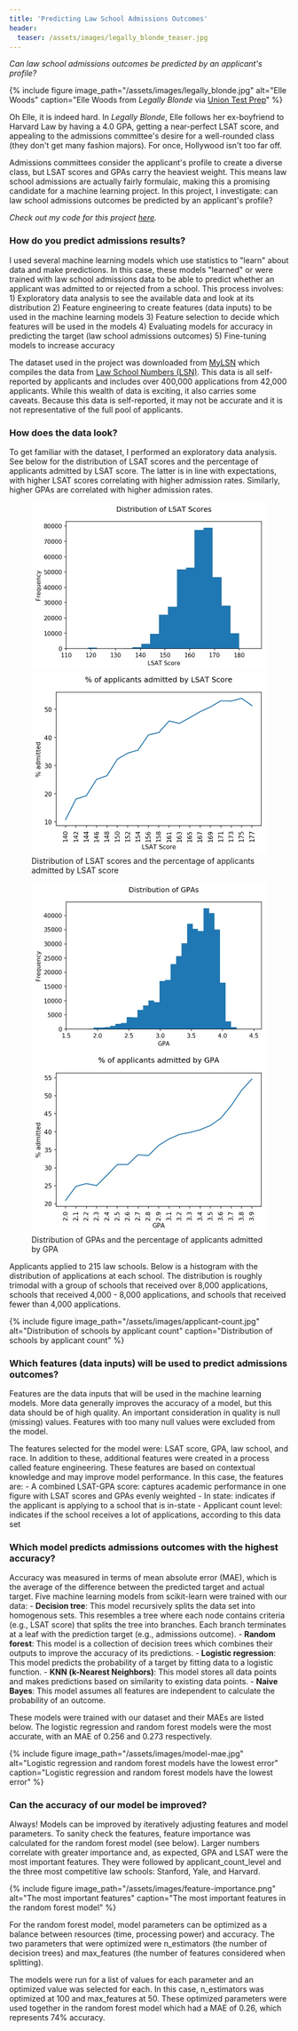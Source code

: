 ```yaml
---
title: 'Predicting Law School Admissions Outcomes'
header:
  teaser: /assets/images/legally_blonde_teaser.jpg
---
```

*Can law school admissions outcomes be predicted by an applicant's profile?*

{% include figure image_path="/assets/images/legally_blonde.jpg" alt="Elle Woods" caption="Elle Woods from *Legally Blonde* via [Union Test Prep](https://uniontestprep.com/lsat/blog/lsat-lessons-from-legally-blonde-really)" %}

Oh Elle, it is indeed hard. In *Legally Blonde*, Elle follows her ex-boyfriend to Harvard Law by having a 4.0 GPA, getting a near-perfect LSAT score, and appealing to the admissions committee's desire for a well-rounded class (they don't get many fashion majors). For once, Hollywood isn't too far off. 

Admissions committees consider the applicant's profile to create a diverse class, but LSAT scores and GPAs carry the heaviest weight. This means law school admissions are actually fairly formulaic, making this a promising candidate for a machine learning project. In this project, I investigate: can law school admissions outcomes be predicted by an applicant's profile? 

*Check out my code for this project [here](https://github.com/jenzhenky/law_school_admissions).*

### How do you predict admissions results?

I used several machine learning models which use statistics to "learn" about  data and make predictions. In this case, these models "learned" or were trained with law school admissions data to be able to predict whether an applicant was admitted to or rejected from a school. This process involves:
	1) Exploratory data analysis to see the available data and look at its distribution
	2) Feature engineering to create features (data inputs) to be used in the machine learning models
	3) Feature selection to decide which features will be used in the models
	4) Evaluating models for accuracy in predicting the target (law school admissions outcomes)
	5) Fine-tuning models to increase accuracy

The dataset used in the project was downloaded from [MyLSN](mylsn.info) which compiles the data from [Law School Numbers (LSN)](http://lawschoolnumbers.com/). This data is all self-reported by applicants and includes over 400,000 applications from 42,000 applicants. While this wealth of data is exciting, it also carries some caveats. Because this data is self-reported, it may not be accurate and it is not representative of the full pool of applicants. 

### How does the data look?
To get familiar with the dataset, I performed an exploratory data analysis. See below for the distribution of LSAT scores and the percentage of applicants admitted by LSAT score. The latter is in line with expectations, with higher LSAT scores correlating with higher admission rates. Similarly, higher GPAs are correlated with higher admission rates.

<figure class="half">
	<a href="/assets/images/lsat-hist.jpg"><img src="/assets/images/lsat-hist.jpg"></a>
   	<a href="/assets/images/lsat-admissions.jpg"><img src="/assets/images/lsat-admissions.jpg"></a>
	<figcaption>Distribution of LSAT scores and the percentage of applicants admitted by LSAT score</figcaption>
</figure>

<figure class="half">
	<a href="/assets/images/gpa-hist.jpg"><img src="/assets/images/gpa-hist.jpg"></a>
   	<a href="/assets/images/gpa-admissions.jpg"><img src="/assets/images/gpa-admissions.jpg"></a>
	<figcaption>Distribution of GPAs and the percentage of applicants admitted by GPA</figcaption>
</figure>

Applicants applied to 215 law schools. Below is a histogram with the distribution of applications at each school. The distribution is roughly trimodal with a group of schools that received over 8,000 applications, schools that received 4,000 - 8,000 applications, and schools that received fewer than 4,000 applications. 

{% include figure image_path="/assets/images/applicant-count.jpg" alt="Distribution of schools by applicant count" caption="Distribution of schools by applicant count" %}

### Which features (data inputs) will be used to predict admissions outcomes?
Features are the data inputs that will be used in the machine learning models. More data generally improves the accuracy of a model, but this data should be of high quality. An important consideration in quality is null (missing) values. Features with too many null values were excluded from the model. 

The features selected for the model were: LSAT score, GPA, law school, and race. In addition to these, additional features were created in a process called feature engineering. These features are based on contextual knowledge and may improve model performance. In this case, the features are: 
	- A combined LSAT-GPA score: captures academic performance in one figure with LSAT scores and GPAs evenly weighted
	- In state: indicates if the applicant is applying to a school that is in-state
	- Applicant count level: indicates if the school receives a lot of applications, according to this data set
	
### Which model predicts admissions outcomes with the highest accuracy?

Accuracy was measured in terms of mean absolute error (MAE), which is the average of the difference between the predicted target and actual target. Five machine learning models from scikit-learn were trained with our data:
	- **Decision tree**: This model recursively splits the data set into homogenous sets. This resembles a tree where each node contains criteria (e.g., LSAT score) that splits the tree into branches. Each branch terminates at a leaf with the prediction target (e.g., admissions outcome).
	- **Random forest**: This model is a collection of decision trees which combines their outputs to improve the accuracy of its predictions.
	- **Logistic regression**: This model predicts the probability of a target by fitting data to a logistic function. 
	- **KNN (k-Nearest Neighbors)**: This model stores all data points and makes predictions based on similarity to existing data points.
	- **Naive Bayes**: This model assumes all features are independent to calculate the probability of an outcome.

These models were trained with our dataset and their MAEs are listed below. The logistic regression and random forest models were the most accurate, with an MAE of 0.256 and 0.273 respectively. 

{% include figure image_path="/assets/images/model-mae.jpg" alt="Logistic regression and random forest models have the lowest error" caption="Logistic regression and random forest models have the lowest error" %}

### Can the accuracy of our model be improved?

Always! Models can be improved by iteratively adjusting features and model parameters. To sanity check the features, feature importance was calculated for the random forest model (see below). Larger numbers correlate with greater importance and, as expected, GPA and LSAT were the most important features. They were followed by applicant_count_level and the three most competitive law schools: Stanford, Yale, and Harvard.

{% include figure image_path="/assets/images/feature-importance.png" alt="The most important features" caption="The most important features in the random forest model" %}

For the random forest model, model parameters can be optimized as a balance between resources (time, processing power) and accuracy. The two parameters that were optimized were n_estimators (the number of decision trees) and max_features (the number of features considered when splitting). 

The models were run for a list of values for each parameter and an optimized value was selected for each. In this case, n_estimators was optimized at 100 and max_features at 50. These optimized parameters were used together in the random forest model which had a MAE of 0.26, which represents 74% accuracy.
